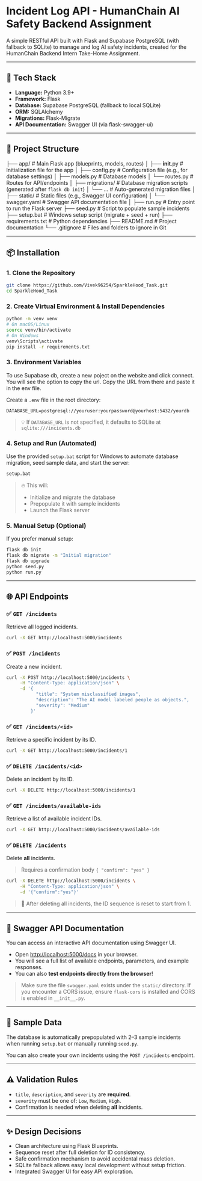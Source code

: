 # Incident Log API - HumanChain AI Safety Backend Assignment

A simple RESTful API built with Flask and Supabase PostgreSQL (with fallback to SQLite) to manage and log AI safety incidents, created for the HumanChain Backend Intern Take-Home Assignment.

---

## 🚀 Tech Stack
- **Language:** Python 3.9+
- **Framework:** Flask
- **Database:** Supabase PostgreSQL (fallback to local SQLite)
- **ORM:** SQLAlchemy
- **Migrations:** Flask-Migrate
- **API Documentation:** Swagger UI (via flask-swagger-ui)

---

## 📁 Project Structure

├── app/                           # Main Flask app (blueprints, models, routes)
│   ├── __init__.py                # Initialization file for the app
│   ├── config.py                  # Configuration file (e.g., for database settings)
│   ├── models.py                  # Database models
│   └── routes.py                  # Routes for API/endpoints
│
├── migrations/                    # Database migration scripts (generated after `flask db init`)
│   └── ...                         # Auto-generated migration files
│
├── static/                         # Static files (e.g., Swagger UI configuration)
│   └── swagger.yaml                # Swagger API documentation file
│
├── run.py                          # Entry point to run the Flask server
├── seed.py                         # Script to populate sample incidents
├── setup.bat                       # Windows setup script (migrate + seed + run)
├── requirements.txt                # Python dependencies
├── README.md                       # Project documentation
└── .gitignore                      # Files and folders to ignore in Git
                   

---

## 📦 Installation

### 1. Clone the Repository
```bash
git clone https://github.com/Vivek96254/SparkleHood_Task.git
cd SparkleHood_Task
```

### 2. Create Virtual Environment & Install Dependencies
```bash
python -m venv venv
# On macOS/Linux
source venv/bin/activate
# On Windows
venv\Scripts\activate
pip install -r requirements.txt
```

### 3. Environment Variables
To use Supabase db, create a new poject on the website and click connect. You will see the option to copy the url.
Copy the URL from there and paste it in the env file.

Create a `.env` file in the root directory:
```env
DATABASE_URL=postgresql://youruser:yourpassword@yourhost:5432/yourdb
```
> 💡 If `DATABASE_URL` is not specified, it defaults to SQLite at `sqlite:///incidents.db`

### 4. Setup and Run (Automated)
Use the provided `setup.bat` script for Windows to automate database migration, seed sample data, and start the server:
```bash
setup.bat
```
> 🔥 This will:
> - Initialize and migrate the database
> - Prepopulate it with sample incidents
> - Launch the Flask server

### 5. Manual Setup (Optional)
If you prefer manual setup:
```bash
flask db init
flask db migrate -m "Initial migration"
flask db upgrade
python seed.py
python run.py
```

---

## 🌐 API Endpoints

### ✅ `GET /incidents`
Retrieve all logged incidents.
```bash
curl -X GET http://localhost:5000/incidents
```

### ✅ `POST /incidents`
Create a new incident.
```bash
curl -X POST http://localhost:5000/incidents \
     -H "Content-Type: application/json" \
     -d '{
           "title": "System misclassified images",
           "description": "The AI model labeled people as objects.",
           "severity": "Medium"
         }'
```

### ✅ `GET /incidents/<id>`
Retrieve a specific incident by its ID.
```bash
curl -X GET http://localhost:5000/incidents/1
```

### ✅ `DELETE /incidents/<id>`
Delete an incident by its ID.
```bash
curl -X DELETE http://localhost:5000/incidents/1
```

### ✅ `GET /incidents/available-ids`
Retrieve a list of available incident IDs.
```bash
curl -X GET http://localhost:5000/incidents/available-ids
```

### ✅ `DELETE /incidents`
Delete **all** incidents.
> Requires a confirmation body `{ "confirm": "yes" }`

```bash
curl -X DELETE http://localhost:5000/incidents \
     -H "Content-Type: application/json" \
     -d '{"confirm":"yes"}'
```
> 🎯 After deleting all incidents, the ID sequence is reset to start from 1.

---

## 📜 Swagger API Documentation

You can access an interactive API documentation using Swagger UI.

- Open [http://localhost:5000/docs](http://localhost:5000/docs) in your browser.
- You will see a full list of available endpoints, parameters, and example responses.
- You can also **test endpoints directly from the browser**!

> Make sure the file `swagger.yaml` exists under the `static/` directory.
> If you encounter a CORS issue, ensure `flask-cors` is installed and CORS is enabled in `__init__.py`.

---

## 📌 Sample Data
The database is automatically prepopulated with 2–3 sample incidents when running `setup.bat` or manually running `seed.py`.

You can also create your own incidents using the `POST /incidents` endpoint.

---

## ⚠️ Validation Rules
- `title`, `description`, and `severity` are **required**.
- `severity` must be one of: `Low`, `Medium`, `High`.
- Confirmation is needed when deleting **all** incidents.

---

## ✨ Design Decisions
- Clean architecture using Flask Blueprints.
- Sequence reset after full deletion for ID consistency.
- Safe confirmation mechanism to avoid accidental mass deletion.
- SQLite fallback allows easy local development without setup friction.
- Integrated Swagger UI for easy API exploration.


